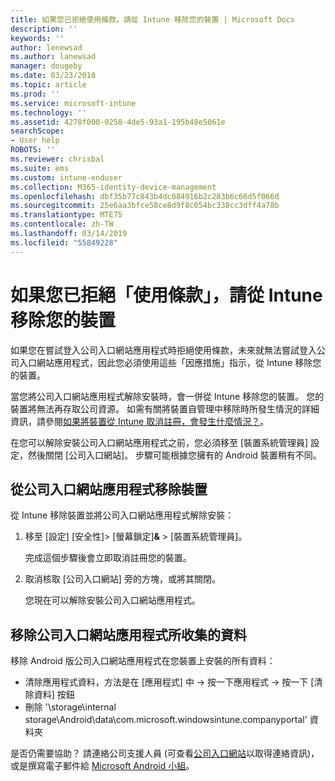 ```yaml
---
title: 如果您已拒絕使用條款，請從 Intune 移除您的裝置 | Microsoft Docs
description: ''
keywords: ''
author: lenewsad
ms.author: lanewsad
manager: dougeby
ms.date: 03/23/2018
ms.topic: article
ms.prod: ''
ms.service: microsoft-intune
ms.technology: ''
ms.assetid: 4278f000-0258-4de5-93a1-195b48e5061e
searchScope:
- User help
ROBOTS: ''
ms.reviewer: chrisbal
ms.suite: ems
ms.custom: intune-enduser
ms.collection: M365-identity-device-management
ms.openlocfilehash: dbf35b77c843b4dc084916b2c283b6c66d5f066d
ms.sourcegitcommit: 25e6aa3bfce58ce8d9f8c054bc338cc3dff4a78b
ms.translationtype: MTE75
ms.contentlocale: zh-TW
ms.lasthandoff: 03/14/2019
ms.locfileid: "55849228"
---
```

# <a name="remove-your-device-from-management-if-you-declined-terms-of-use"></a>如果您已拒絕「使用條款」，請從 Intune 移除您的裝置

如果您在嘗試登入公司入口網站應用程式時拒絕使用條款，未來就無法嘗試登入公司入口網站應用程式，因此您必須使用這些「因應措施」指示，從 Intune 移除您的裝置。

當您將公司入口網站應用程式解除安裝時，會一併從 Intune 移除您的裝置。 您的裝置將無法再存取公司資源。 如需有關將裝置自管理中移除時所發生情況的詳細資訊，請參閱[如果將裝置從 Intune 取消註冊，會發生什麼情況？](what-happens-if-you-unenroll-your-device-from-intune-android.md)。

在您可以解除安裝公司入口網站應用程式之前，您必須移至 [裝置系統管理員] 設定，然後關閉 [公司入口網站]。 步驟可能根據您擁有的 Android 裝置稍有不同。

## <a name="removing-the-device-from-the-company-portal-app"></a>從公司入口網站應用程式移除裝置

從 Intune 移除裝置並將公司入口網站應用程式解除安裝：

1.  移至 [設定] [安全性]&gt; [螢幕鎖定]**&amp;**  &gt; [裝置系統管理員]。

    完成這個步驟後會立即取消註冊您的裝置。

2.  取消核取 [公司入口網站] 旁的方塊，或將其關閉。

    您現在可以解除安裝公司入口網站應用程式。

## <a name="removing-data-collected-by-the-company-portal-app"></a>移除公司入口網站應用程式所收集的資料

移除 Android 版公司入口網站應用程式在您裝置上安裝的所有資料：

  - 清除應用程式資料，方法是在 [應用程式] 中 -> 按一下應用程式 -> 按一下 [清除資料] 按鈕
  - 刪除 '\storage\internal storage\Android\data\com.microsoft.windowsintune.companyportal' 資料夾


是否仍需要協助？ 請連絡公司支援人員 (可查看[公司入口網站](https://go.microsoft.com/fwlink/?linkid=2010980)以取得連絡資訊)，或是撰寫電子郵件給 <a href="mailto:wintunedroidfbk@microsoft.com?subject=I'm having unenrolling my Android device&body=Describe the issue you're experiencing here.">Microsoft Android 小組</a>。
